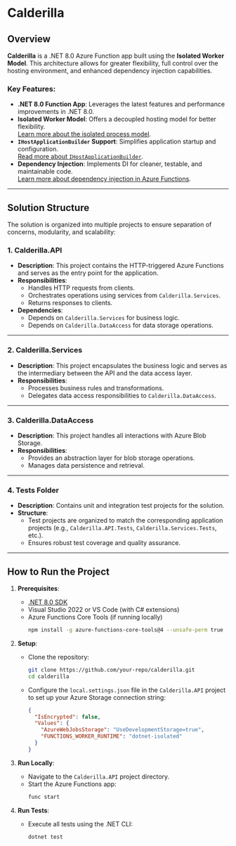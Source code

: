 # **Calderilla**

## Overview
**Calderilla** is a .NET 8.0 Azure Function app built using the **Isolated Worker Model**. This architecture allows for greater flexibility, full control over the hosting environment, and enhanced dependency injection capabilities.

### Key Features:
- **.NET 8.0 Function App**: Leverages the latest features and performance improvements in .NET 8.0.
- **Isolated Worker Model**: Offers a decoupled hosting model for better flexibility.  
  [Learn more about the isolated process model](https://learn.microsoft.com/en-us/azure/azure-functions/dotnet-isolated-process-guide?tabs=hostbuilder%2Cwindows).
- **`IHostApplicationBuilder` Support**: Simplifies application startup and configuration.  
  [Read more about `IHostApplicationBuilder`](https://learn.microsoft.com/en-us/azure/azure-functions/dotnet-isolated-process-guide?tabs=ihostapplicationbuilder%2Cwindows#start-up-and-configuration).
- **Dependency Injection**: Implements DI for cleaner, testable, and maintainable code.  
  [Learn more about dependency injection in Azure Functions](https://learn.microsoft.com/en-us/azure/azure-functions/functions-dotnet-dependency-injection).

---

## **Solution Structure**

The solution is organized into multiple projects to ensure separation of concerns, modularity, and scalability:

### 1. **Calderilla.API**
- **Description**: This project contains the HTTP-triggered Azure Functions and serves as the entry point for the application.
- **Responsibilities**:
  - Handles HTTP requests from clients.
  - Orchestrates operations using services from `Calderilla.Services`.
  - Returns responses to clients.
- **Dependencies**:
  - Depends on `Calderilla.Services` for business logic.
  - Depends on `Calderilla.DataAccess` for data storage operations.

---

### 2. **Calderilla.Services**
- **Description**: This project encapsulates the business logic and serves as the intermediary between the API and the data access layer.
- **Responsibilities**:
  - Processes business rules and transformations.
  - Delegates data access responsibilities to `Calderilla.DataAccess`.

---

### 3. **Calderilla.DataAccess**
- **Description**: This project handles all interactions with Azure Blob Storage.
- **Responsibilities**:
  - Provides an abstraction layer for blob storage operations.
  - Manages data persistence and retrieval.

---

### 4. **Tests Folder**
- **Description**: Contains unit and integration test projects for the solution.
- **Structure**:
  - Test projects are organized to match the corresponding application projects (e.g., `Calderilla.API.Tests`, `Calderilla.Services.Tests`, etc.).
  - Ensures robust test coverage and quality assurance.

---

## **How to Run the Project**
1. **Prerequisites**:
   - [.NET 8.0 SDK](https://dotnet.microsoft.com/download/dotnet/8.0)
   - Visual Studio 2022 or VS Code (with C# extensions)
   - Azure Functions Core Tools (if running locally)
     ```bash
     npm install -g azure-functions-core-tools@4 --unsafe-perm true
     ```

2. **Setup**:
   - Clone the repository:
     ```bash
     git clone https://github.com/your-repo/calderilla.git
     cd calderilla
     ```
   - Configure the `local.settings.json` file in the `Calderilla.API` project to set up your Azure Storage connection string:
     ```json
     {
       "IsEncrypted": false,
       "Values": {
         "AzureWebJobsStorage": "UseDevelopmentStorage=true",
         "FUNCTIONS_WORKER_RUNTIME": "dotnet-isolated"
       }
     }
     ```

3. **Run Locally**:
   - Navigate to the `Calderilla.API` project directory.
   - Start the Azure Functions app:
     ```bash
     func start
     ```

4. **Run Tests**:
   - Execute all tests using the .NET CLI:
     ```bash
     dotnet test
     ```
